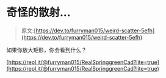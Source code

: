 # 奇怪的散射...

> 原文:[https://dev.to/furryman015/weird-scatter-5efh](https://dev.to/furryman015/weird-scatter-5efh)

如果你放大矩形，你会看到什么？

[https://repl.it/@furryman015/RealSpringgreenCad?lite=true](https://repl.it/@furryman015/RealSpringgreenCad?lite=true)